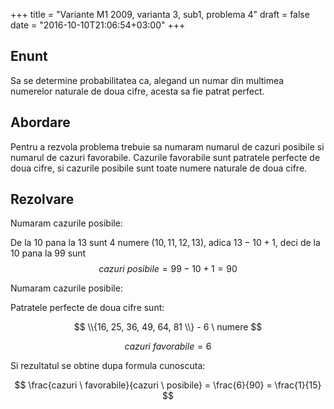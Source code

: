 +++
title = "Variante M1 2009, varianta 3, sub1, problema 4"
draft = false
date = "2016-10-10T21:06:54+03:00"
+++

## Enunt

Sa se determine probabilitatea ca, alegand un numar din multimea numerelor naturale de doua cifre, acesta sa fie patrat perfect.

## Abordare

Pentru a rezvola problema trebuie sa numaram numarul de cazuri posibile si numarul de cazuri favorabile. Cazurile favorabile sunt patratele perfecte de doua cifre, si cazurile posibile sunt toate numere naturale de doua cifre.

## Rezolvare

Numaram cazurile posibile:

De la $10$ pana la $13$ sunt $4$ numere ($10, 11, 12, 13$), adica $13 - 10 + 1$, deci de la $10$ pana la $99$ sunt $$cazuri \ posibile = 99 - 10 + 1 = 90$$

Numaram cazurile posibile:

Patratele perfecte de doua cifre sunt:

$$ \\{16, 25, 36, 49, 64, 81 \\} - 6 \ numere $$

$$ cazuri \ favorabile = 6 $$

Si rezultatul se obtine dupa formula cunoscuta:

$$ \frac{cazuri \ favorabile}{cazuri \ posibile} = \frac{6}{90} = \frac{1}{15} $$